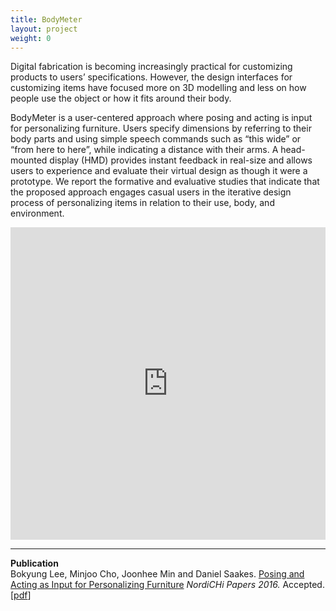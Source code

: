 ```yaml
---
title: BodyMeter
layout: project
weight: 0
---
```


Digital fabrication is becoming increasingly practical for customizing products to users’ specifications. However, the design interfaces for customizing items have focused more on 3D modelling and less on how people use the object or how it fits around their body.<br>

BodyMeter is a user-centered approach where posing and acting is input for personalizing furniture. Users specify dimensions by referring to their body parts and using simple speech commands such as “this wide” or “from here to here”, while indicating a distance with their arms. A head-mounted display (HMD) provides instant feedback in real-size and allows users to experience and evaluate their virtual design as though it were a prototype. We report the formative and evaluative studies that indicate that the proposed approach engages casual users in the iterative design process of personalizing items in relation to their use, body, and environment.

<div class = "videoWrapper"><iframe src="https://player.vimeo.com/video/183260554" width="100%" height="500" frameborder="0" webkitallowfullscreen mozallowfullscreen allowfullscreen></iframe></div>

<hr>

**Publication**<br>
Bokyung Lee, Minjoo Cho, Joonhee Min and Daniel Saakes. <a href="http://www.nordichi2016.org/program/papersessions/">Posing and Acting as Input for Personalizing Furniture</a> <i>NordiCHi Papers 2016.</i> Accepted. [<a href="../../publications/files/2016_bodymeter.pdf">pdf</a>]<br>